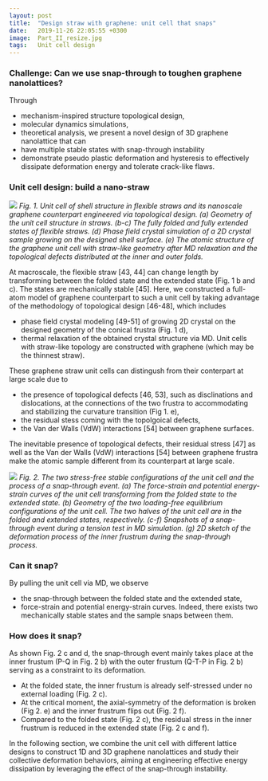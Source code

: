 ```yaml
---
layout: post
title:  "Design straw with graphene: unit cell that snaps"
date:   2019-11-26 22:05:55 +0300
image:  Part_II_resize.jpg
tags:   Unit cell design
---
```


### Challenge: Can we use snap-through to toughen graphene nanolattices?

Through 
* mechanism-inspired structure topological design, 
* molecular dynamics simulations, 
* theoretical analysis,
we present a novel design of 3D graphene nanolattice that can
* have multiple stable states with snap-through instability
* demonstrate pseudo plastic deformation and hysteresis
to effectively dissipate deformation energy and tolerate crack-like flaws.

### Unit cell design: build a nano-straw

![]({{site.baseurl}}/images/figures/fig1.jpg)
*Fig. 1. Unit cell of shell structure in flexible straws and its nanoscale graphene counterpart engineered via topological design. (a) Geometry of the unit cell structure in straws. (b-c) The fully folded and fully extended states of flexible straws. (d) Phase field crystal simulation of a 2D crystal sample growing on the designed shell surface. (e) The atomic structure of the graphene unit cell with straw-like geometry after MD relaxation and the topological defects distributed at the inner and outer folds.*

At macroscale, the flexible straw [43, 44] can change length by transforming between the folded state and the extended state (Fig. 1 b and c). The states are mechanically stable [45]. Here, we constructed a full-atom model of graphene counterpart to such a unit cell by taking advantage of the methodology of topological design [46-48], which includes
* phase field crystal modeling [49-51] of growing 2D crystal on the designed geometry of the conical frustra (Fig. 1 d),
* thermal relaxation of the obtained crystal structure via MD.
Unit cells with straw-like topology are constructed with graphene (which may be the thinnest straw). 

These graphene straw unit cells can distingush from their conterpart at large scale due to
* the presence of topological defects [46, 53], such as disclinations and dislocations, at the connections of the two frustra to accommodating and stabilizing the curvature transition (Fig 1. e),
* the residual stess coming with the topolgoical defects,
* the Van der Walls (VdW) interactions [54] between graphene surfaces.

The inevitable presence of topological defects, their residual stress [47] as well as the Van der Walls (VdW) interactions [54] between graphene frustra make the atomic sample different from its counterpart at large scale.

![]({{site.baseurl}}/images/figures/fig2.jpg)
*Fig. 2. The two stress-free stable configurations of the unit cell and the process of a snap-through event. (a) The force-strain and potential energy-strain curves of the unit cell transforming from the folded state to the extended state. (b) Geometry of the two loading-free equilibrium configurations of the unit cell. The two halves of the unit cell are in the folded and extended states, respectively. (c-f) Snapshots of a snap-through event during a tension test in MD simulation. (g) 2D sketch of the deformation process of the inner frustrum during the snap-through process.*

### Can it snap?

By pulling the unit cell via MD, we observe
* the snap-through between the folded state and the extended state,
* force-strain and potential energy-strain curves.
Indeed, there exists two mechanically stable states and the sample snaps between them.

### How does it snap?
As shown Fig. 2 c and d, the snap-through event mainly takes place at the inner frustum (P-Q in Fig. 2 b) with the outer frustum (Q-T-P in Fig. 2 b) serving as a constraint to its deformation.
* At the folded state, the inner frustum is already self-stressed under no external loading (Fig. 2 c).
* At the critical moment, the axial-symmetry of the deformation is broken (Fig 2. e) and the inner frustrum flips out (Fig. 2 f).
* Compared to the folded state (Fig. 2 c), the residual stress in the inner frustrum is reduced in the extended state (Fig. 2 c and f).

In the following section, we combine the unit cell with different lattice designs to construct 1D and 3D graphene nanolattices and study their collective deformation behaviors, aiming at engineering effective energy dissipation by leveraging the effect of the snap-through instability.


<!--
You’ll find this post in your `_posts` directory. Go ahead and edit it and re-build the site to see your changes. You can rebuild the site in many different ways, but the most common way is to run `jekyll serve`, which launches a web server and auto-regenerates your site when a file is updated.

To add new posts, simply add a file in the `_posts` directory that follows the convention `YYYY-MM-DD-name-of-post.ext` and includes the necessary front matter. Take a look at the source for this post to get an idea about how it works.

Jekyll also offers powerful support for code snippets:

{% highlight ruby %}
def print_hi(name)
  puts "Hi, #{name}"
end
print_hi('Tom')
#=> prints 'Hi, Tom' to STDOUT.
{% endhighlight %}

Check out the [Jekyll docs][jekyll-docs] for more info on how to get the most out of Jekyll. File all bugs/feature requests at [Jekyll’s GitHub repo][jekyll-gh]. If you have questions, you can ask them on [Jekyll Talk][jekyll-talk].

[jekyll-docs]: https://jekyllrb.com/docs/home
[jekyll-gh]:   https://github.com/jekyll/jekyll
[jekyll-talk]: https://talk.jekyllrb.com/
-->
